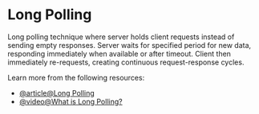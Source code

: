 # Long Polling

Long polling technique where server holds client requests instead of sending empty responses. Server waits for specified period for new data, responding immediately when available or after timeout. Client then immediately re-requests, creating continuous request-response cycles.

Learn more from the following resources:

- [@article@Long Polling](https://javascript.info/long-polling)
- [@video@What is Long Polling?](https://www.youtube.com/watch?v=LD0_-uIsnOE)
